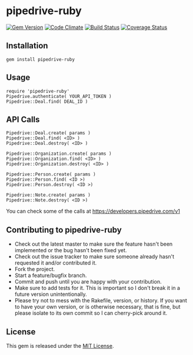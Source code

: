 # pipedrive-ruby

[![Gem Version](https://badge.fury.io/rb/pipedrive-ruby.png)](http://badge.fury.io/rb/pipedrive-ruby)
[![Code Climate](https://codeclimate.com/github/GeneralScripting/pipedrive-ruby.png)](https://codeclimate.com/github/GeneralScripting/pipedrive-ruby)
[![Build Status](https://travis-ci.org/GeneralScripting/pipedrive-ruby.png?branch=master)](https://travis-ci.org/GeneralScripting/pipedrive-ruby)
[![Coverage Status](https://coveralls.io/repos/GeneralScripting/pipedrive-ruby/badge.png?branch=master)](https://coveralls.io/r/GeneralScripting/pipedrive-ruby?branch=master)

## Installation

    gem install pipedrive-ruby

## Usage

    require 'pipedrive-ruby'
    Pipedrive.authenticate( YOUR_API_TOKEN )
    Pipedrive::Deal.find( DEAL_ID )

## API Calls
    Pipedrive::Deal.create( params )
    Pipedrive::Deal.find( <ID> )
    Pipedrive::Deal.destroy( <ID> )

    Pipedrive::Organization.create( params )
    Pipedrive::Organization.find( <ID> )
    Pipedrive::Organization.destroy( <ID> )

    Pipedrive::Person.create( params )
    Pipedrive::Person.find( <ID >)
    Pipedrive::Person.destroy( <ID >)

    Pipedrive::Note.create( params )
    Pipedrive::Note.destroy( <ID >)

You can check some of the calls at https://developers.pipedrive.com/v1


## Contributing to pipedrive-ruby
 
* Check out the latest master to make sure the feature hasn't been implemented or the bug hasn't been fixed yet.
* Check out the issue tracker to make sure someone already hasn't requested it and/or contributed it.
* Fork the project.
* Start a feature/bugfix branch.
* Commit and push until you are happy with your contribution.
* Make sure to add tests for it. This is important so I don't break it in a future version unintentionally.
* Please try not to mess with the Rakefile, version, or history. If you want to have your own version, or is otherwise necessary, that is fine, but please isolate to its own commit so I can cherry-pick around it.

## License

This gem is released under the [MIT License](http://www.opensource.org/licenses/MIT).
